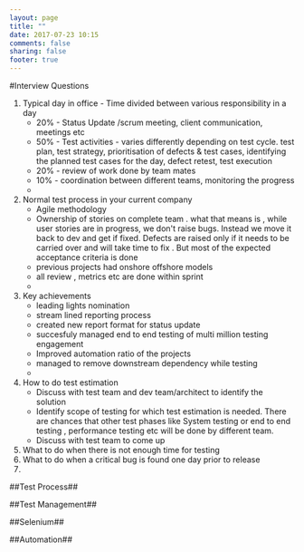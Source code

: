 ```yaml
---
layout: page
title: ""
date: 2017-07-23 10:15
comments: false
sharing: false
footer: true
---
```

#Interview Questions
1. Typical day in office - Time divided between various responsibility in a day
	* 	20% - Status Update /scrum meeting, client communication, meetings etc
	*  50% - Test activities - varies differently depending on test cycle. test plan, test strategy, prioritisation of defects & test cases, identifying the planned test cases for the day, defect retest, test execution 
	*  20% - review of work done by team mates
	*  10% - coordination between different teams, monitoring the progress
	*  
2. Normal test process in your current company
	* Agile methodology 
	* Ownership of stories on complete team . what that means is , while user stories are in progress, we don't raise bugs. Instead we move it back to dev and get if fixed. Defects are raised only if it needs to be carried over and will take time to fix . But most of the expected acceptance criteria is done
	* previous projects had onshore offshore models
	* all review , metrics etc are done within sprint
	* 
3. Key achievements
	* leading lights nomination
	* stream lined reporting process
	* created new report format for status update
	* succesfuly managed end to end testing of multi million testing engagement
	* Improved automation ratio of the projects
	* managed to remove downstream dependency while testing
	*
4. How to do test estimation
	* Discuss with test team and dev team/architect to identify the solution
	* Identify scope of testing for which test estimation is needed. There are chances that other test phases like System testing or end to end testing , performance testing etc will be done by different team.
	* Discuss with test team to come up 
5. What to do when there is not enough time for testing
6. What to do when a critical bug is found one day prior to release
7. 

##Test Process##

##Test Management##

##Selenium##

##Automation##